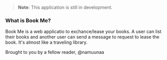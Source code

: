> **Note**: This application is still in development. 

### What is Book Me?

Book Me is a web applicatio to exchance/lease your books. A user can list their books and another user can send a message to request to lease the book. It's almost like a traveling library.

Brought to you by a fellow reader, @namuunaa

